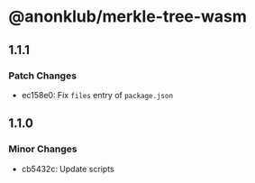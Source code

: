 # @anonklub/merkle-tree-wasm

## 1.1.1

### Patch Changes

- ec158e0: Fix `files` entry of `package.json`

## 1.1.0

### Minor Changes

- cb5432c: Update scripts

